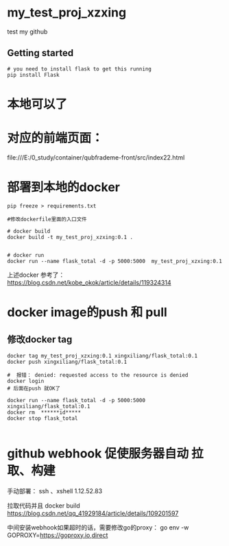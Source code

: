 # my_test_proj_xzxing

test my github

## Getting started

```
# you need to install flask to get this running
pip install Flask
```

# 本地可以了
# 对应的前端页面：
file:///E:/0_study/container/qubfrademe-front/src/index22.html

# 部署到本地的docker
```commandline
pip freeze > requirements.txt

#修改dockerfile里面的入口文件

# docker build
docker build -t my_test_proj_xzxing:0.1 .   


# docker run
docker run --name flask_total -d -p 5000:5000  my_test_proj_xzxing:0.1
```

上述docker 参考了：https://blog.csdn.net/kobe_okok/article/details/119324314

# docker image的push 和 pull
## 修改docker tag
```commandline
docker tag my_test_proj_xzxing:0.1 xingxiliang/flask_total:0.1
docker push xingxiliang/flask_total:0.1

#  报错： denied: requested access to the resource is denied
docker login   
# 后面在push 就OK了

docker run --name flask_total -d -p 5000:5000  xingxiliang/flask_total:0.1
docker rm  ******id*****
docker stop flask_total


```



# github webhook 促使服务器自动 拉取、构建
手动部署： ssh 、xshell  1.12.52.83

拉取代码并且 docker build
https://blog.csdn.net/qq_41929184/article/details/109201597

中间安装webhook如果超时的话，需要修改go的proxy：
go env -w GOPROXY=https://goproxy.io,direct


